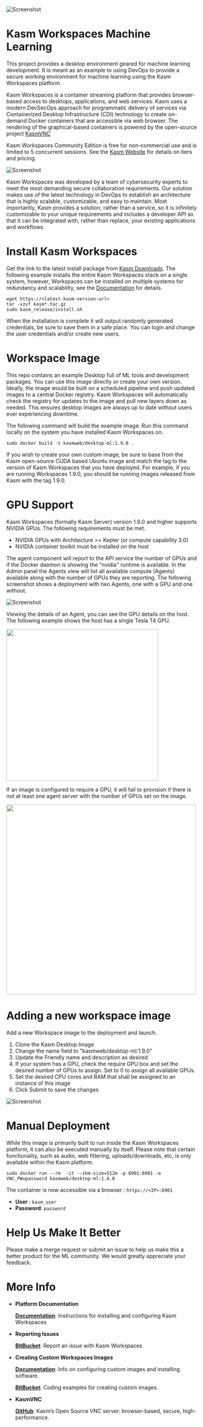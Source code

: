 ![Screenshot][logo]
# Kasm Workspaces Machine Learning

This project provides a desktop environment geared for machine learning development. It is meant as an example to using DevOps to provide a secure working environment for machine learning using the Kasm Workspaces platform.

Kasm Workspaces is a container streaming platform that provides browser-based access to desktops, applications, and web services. Kasm uses a modern DevSecOps approach for programmatic delivery of services via Containerized Desktop Infrastructure (CDI) technology to create on-demand Docker containers that are accessible via web browser. The rendering of the graphical-based containers is powered by the open-source project  [KasmVNC](https://github.com/kasmtech/KasmVNC)

Kasm Workspaces Community Edition is free for non-commercial use and is limited to 5 concurrent sessions. See the [Kasm Website](https://www.kasmweb.com/index.html?utm_campaign=Github&utm_source=machinelearning) for details on tiers and pricing.

![Screenshot](resources/ML_Create_Desktop.gif)

Kasm Workspaces was developed by a team of cybersecurity experts to meet the most demanding secure collaboration requirements.  Our solution makes use of the latest technology in DevOps to establish an architecture that is highly scalable, customizable, and easy to maintain.  Most importantly, Kasm provides a solution, rather than a service, so it is infinitely customizable to your unique requirements and includes a developer API so that it can be integrated with, rather than replace, your existing applications and workflows.

# Install Kasm Workspaces

Get the link to the latest install package from [Kasm Downloads](https://www.kasmweb.com/downloads.html?utm_campaign=Github&utm_source=machinelearning). The following example installs the entire Kasm Workspaces stack on a single system, however, Workspaces can be installed on multiple systems for redundancy and scalability, see the [Documentation](https://www.kasmweb.com/docs/latest/install/multi_server_install.html?utm_campaign=Github&utm_source=machinelearning) for details.

```
wget https://<latest-kasm-version-url>
tar -xzvf kasm*.tar.gz
sudo kasm_release/install.sh
```

When the installation is complete it will output randomly generated credentials, be sure to save them in a safe place. You can login and change the user credentials and/or create new users.

# Workspace Image

This repo contains an example Desktop full of ML tools and development packages. You can use this image directly or create your own version. Ideally, the image would be built on a scheduled pipeline and push updated images to a central Docker registry. Kasm Workspaces will automatically check the registry for updates to the image and pull new layers down as needed. This ensures desktop images are always up to date without users ever experiencing downtime. 

The following command will build the example image. Run this command locally on the system you have installed Kasm Workspaces on.

```
sudo docker build -t kasmweb/desktop-ml:1.9.0 .
```

If you wish to create your own custom image, be sure to base from the Kasm open-source CUDA based Ubuntu image and match the tag to the version of Kasm Workspaces that you have deployed. For example, if you are running Workspaces 1.9.0, you should be running images released from Kasm with the tag 1.9.0.

# GPU Support

Kasm Workspaces (formally Kasm Server) version 1.9.0 and higher supports NVIDIA GPUs. The following requirements must be met.
* NVIDIA GPUs with Architecture >= Kepler (or compute capability 3.0)
* NVIDIA container toolkit must be installed on the host

The agent component will report to the API service the number of GPUs and if the Docker daemon is showing the "nvidia" runtime is available. In the Admin panel the Agents view will list all available compute (Agents) available along with the number of GPUs they are reporting. The following screenshot shows a deployment with two Agents, one with a GPU and one without.

![Screenshot](resources/agents.png)

Viewing the details of an Agent, you can see the GPU details on the host. The following example shows the host has a single Tesla T4 GPU.

<img src="resources/agent_details.png" width=400 />

If an image is configured to require a GPU, it will fail to provision if there is not at least one agent server with the number of GPUs set on the image. 

<img src="resources/create_image.png" width=500 />

# Adding a new workspace image

Add a new Workspace image to the deployment and launch. 
1. Clone the Kasm Desktop Image
2. Change the name field to "kasmweb/desktop-ml:1.9.0"
3. Update the Friendly name and description as desired
4. If your system has a GPU, check the require GPU box and set the desired number of GPUs to assign. Set to 0 to assign all available GPUs.
5. Set the desired CPU cores and RAM that shall be assigned to an instance of this image
6. Click Submit to save the changes

![Screenshot](resources/create_ml_image.gif)

# Manual Deployment

While this image is primarily built to run inside the Kasm Workspaces platform, it can also be executed manually by itself.  Please note that certain functionality, such as audio, web filtering, uploads/downloads, etc, is only available within the Kasm platform.

```
sudo docker run --rm  -it --shm-size=512m -p 6901:6901 -e VNC_PW=password kasmweb/desktop-ml:1.9.0
```

The container is now accessible via a browser : `https://<IP>:6901`

 - **User** : `kasm_user`
 - **Password**: `password`

# Help Us Make It Better

Please make a merge request or submit an issue to help us make this a better product for the ML community. We would greatly appreciate your feedback.

# More Info

  - **Platform Documentation**
  
    [**Documentation**](https://kasmweb.com/docs/latest/index.html?utm_campaign=Github&utm_source=machinelearning): Instructions for installing and configuring Kasm Workspaces

 
  - **Reporting Issues**

    [**BitBucket**](https://bitbucket.org/kasmtech/kasm_release/issues/?utm_campaign=Github&utm_source=machinelearning): Report an issue with Kasm Workspaces


  - **Creating Custom Workspaces Images**
  
    [**Documentation**](https://kasmweb.com/docs/latest/how_to/building_images.html?utm_campaign=Github&utm_source=machinelearning): Info on configuring custom images and installing software.
  
    [**BitBucket**](https://bitbucket.org/kasmtech/kasm_release/src/develop/):  Coding examples for creating custom images.
  
  - **KasmVNC**
  
    [**GitHub**](https://github.com/kasmtech/KasmVNC):  Kasm’s Open Source VNC server: browser-based, secure, high-performance.
    

[logo]: https://cdn2.hubspot.net/hubfs/5856039/dockerhub/kasm_logo.png "Kasm Logo"
